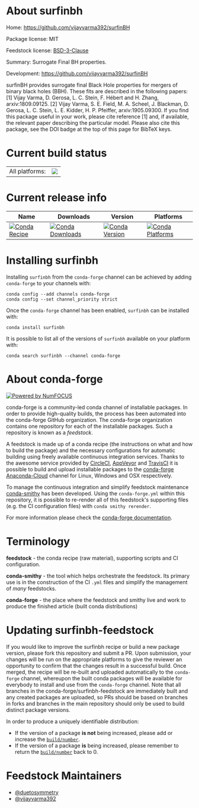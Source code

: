 About surfinbh
==============

Home: https://github.com/vijayvarma392/surfinBH

Package license: MIT

Feedstock license: [BSD-3-Clause](https://github.com/conda-forge/surfinbh-feedstock/blob/master/LICENSE.txt)

Summary: Surrogate Final BH properties.

Development: https://github.com/vijayvarma392/surfinBH

surfinBH provides surrogate final Black Hole properties for mergers of binary black holes (BBH).
These fits are described in the following papers:
  [1] Vijay Varma, D. Gerosa, L. C. Stein, F. Hébert and H. Zhang, arxiv:1809.09125.
  [2] Vijay Varma, S. E. Field, M. A. Scheel, J. Blackman, D. Gerosa, L. C. Stein, L. E. Kidder, H. P. Pfeiffer, arxiv:1905.09300.
If you find this package useful in your work, please cite reference [1] and, if available, the relevant paper describing the particular model. Please also cite this package, see the DOI badge at the top of this page for BibTeX keys.


Current build status
====================


<table><tr><td>All platforms:</td>
    <td>
      <a href="https://dev.azure.com/conda-forge/feedstock-builds/_build/latest?definitionId=8885&branchName=master">
        <img src="https://dev.azure.com/conda-forge/feedstock-builds/_apis/build/status/surfinbh-feedstock?branchName=master">
      </a>
    </td>
  </tr>
</table>

Current release info
====================

| Name | Downloads | Version | Platforms |
| --- | --- | --- | --- |
| [![Conda Recipe](https://img.shields.io/badge/recipe-surfinbh-green.svg)](https://anaconda.org/conda-forge/surfinbh) | [![Conda Downloads](https://img.shields.io/conda/dn/conda-forge/surfinbh.svg)](https://anaconda.org/conda-forge/surfinbh) | [![Conda Version](https://img.shields.io/conda/vn/conda-forge/surfinbh.svg)](https://anaconda.org/conda-forge/surfinbh) | [![Conda Platforms](https://img.shields.io/conda/pn/conda-forge/surfinbh.svg)](https://anaconda.org/conda-forge/surfinbh) |

Installing surfinbh
===================

Installing `surfinbh` from the `conda-forge` channel can be achieved by adding `conda-forge` to your channels with:

```
conda config --add channels conda-forge
conda config --set channel_priority strict
```

Once the `conda-forge` channel has been enabled, `surfinbh` can be installed with:

```
conda install surfinbh
```

It is possible to list all of the versions of `surfinbh` available on your platform with:

```
conda search surfinbh --channel conda-forge
```


About conda-forge
=================

[![Powered by
NumFOCUS](https://img.shields.io/badge/powered%20by-NumFOCUS-orange.svg?style=flat&colorA=E1523D&colorB=007D8A)](https://numfocus.org)

conda-forge is a community-led conda channel of installable packages.
In order to provide high-quality builds, the process has been automated into the
conda-forge GitHub organization. The conda-forge organization contains one repository
for each of the installable packages. Such a repository is known as a *feedstock*.

A feedstock is made up of a conda recipe (the instructions on what and how to build
the package) and the necessary configurations for automatic building using freely
available continuous integration services. Thanks to the awesome service provided by
[CircleCI](https://circleci.com/), [AppVeyor](https://www.appveyor.com/)
and [TravisCI](https://travis-ci.com/) it is possible to build and upload installable
packages to the [conda-forge](https://anaconda.org/conda-forge)
[Anaconda-Cloud](https://anaconda.org/) channel for Linux, Windows and OSX respectively.

To manage the continuous integration and simplify feedstock maintenance
[conda-smithy](https://github.com/conda-forge/conda-smithy) has been developed.
Using the ``conda-forge.yml`` within this repository, it is possible to re-render all of
this feedstock's supporting files (e.g. the CI configuration files) with ``conda smithy rerender``.

For more information please check the [conda-forge documentation](https://conda-forge.org/docs/).

Terminology
===========

**feedstock** - the conda recipe (raw material), supporting scripts and CI configuration.

**conda-smithy** - the tool which helps orchestrate the feedstock.
                   Its primary use is in the construction of the CI ``.yml`` files
                   and simplify the management of *many* feedstocks.

**conda-forge** - the place where the feedstock and smithy live and work to
                  produce the finished article (built conda distributions)


Updating surfinbh-feedstock
===========================

If you would like to improve the surfinbh recipe or build a new
package version, please fork this repository and submit a PR. Upon submission,
your changes will be run on the appropriate platforms to give the reviewer an
opportunity to confirm that the changes result in a successful build. Once
merged, the recipe will be re-built and uploaded automatically to the
`conda-forge` channel, whereupon the built conda packages will be available for
everybody to install and use from the `conda-forge` channel.
Note that all branches in the conda-forge/surfinbh-feedstock are
immediately built and any created packages are uploaded, so PRs should be based
on branches in forks and branches in the main repository should only be used to
build distinct package versions.

In order to produce a uniquely identifiable distribution:
 * If the version of a package **is not** being increased, please add or increase
   the [``build/number``](https://docs.conda.io/projects/conda-build/en/latest/resources/define-metadata.html#build-number-and-string).
 * If the version of a package **is** being increased, please remember to return
   the [``build/number``](https://docs.conda.io/projects/conda-build/en/latest/resources/define-metadata.html#build-number-and-string)
   back to 0.

Feedstock Maintainers
=====================

* [@duetosymmetry](https://github.com/duetosymmetry/)
* [@vijayvarma392](https://github.com/vijayvarma392/)

